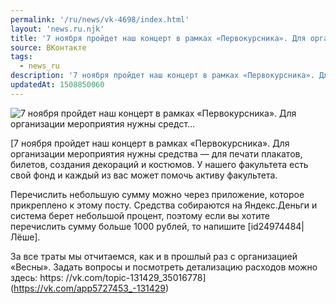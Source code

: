 ```yaml
---
permalink: '/ru/news/vk-4698/index.html'
layout: 'news.ru.njk'
title: '7 ноября пройдет наш концерт в рамках «Первокурсника». Для организации мероприятия нужны средст…'
source: ВКонтакте
tags:
  - news_ru
description: '7 ноября пройдет наш концерт в рамках «Первокурсника». Для организации мероприятия нужны средст…'
updatedAt: 1508850060
---
```

![7 ноября пройдет наш концерт в рамках «Первокурсника». Для организации мероприятия нужны средст…](https://sun9-55.userapi.com/c841633/v841633413/2ea56/MgZhycQAOkY.jpg)

[7 ноября пройдет наш концерт в рамках «Первокурсника». Для организации мероприятия нужны средства — для печати плакатов, билетов, создания декораций и костюмов. У нашего факультета есть свой фонд и каждый из вас может помочь активу факультета. 
 
Перечислить небольшую сумму можно через приложение, которое прикреплено к этому посту. Средства собираются на Яндекс.Деньги и система берет небольшой процент, поэтому если вы хотите перечислить сумму больше 1000 рублей, то напишите [id24974484|Лёше]. 
 
За все траты мы отчитаемся, как и в прошлый раз с организацией «Весны». Задать вопросы и посмотреть детализацию расходов можно здесь: https: //vk.com/topic-131429_35016778](https://vk.com/app5727453_-131429)
